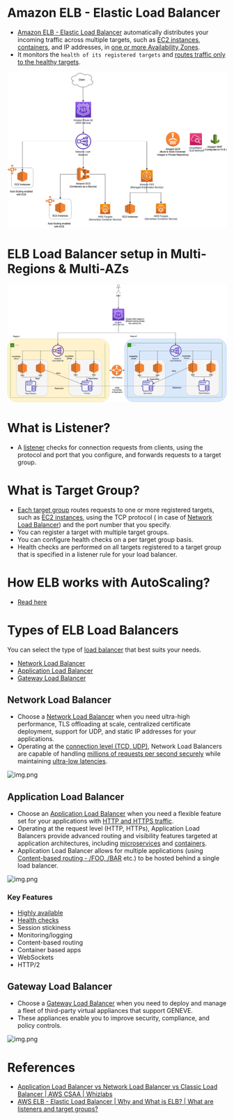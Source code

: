 
# Amazon ELB - Elastic Load Balancer
- [Amazon ELB - Elastic Load Balancer](https://docs.aws.amazon.com/elasticloadbalancing) automatically distributes your incoming traffic across multiple targets, such as [EC2 instances](../4_ComputeServices/AmazonEC2), [containers](../4_ComputeServices/AmazonECS), and IP addresses, in [one or more Availability Zones](../AWS-Global-Architecture-Region-AZ.md). 
- It monitors the `health of its registered targets` and [routes traffic only to the healthy targets](../../1_HLDDesignComponents/0_SystemGlossaries/LoadBalancer.md).



![img.png](assests/AWS_Application_Load_Balancer.drawio.png)

# ELB Load Balancer setup in Multi-Regions & Multi-AZs

![img.png](../0_AWSDesigns/DesignMultiRegionActiveActiveArchitectureOnAWS/AWS-AZ-Region-HA.drawio.png)

# What is Listener?
- A [listener](https://docs.aws.amazon.com/elasticloadbalancing/latest/network/load-balancer-listeners.html) checks for connection requests from clients, using the protocol and port that you configure, and forwards requests to a target group.

# What is Target Group?
- [Each target group](https://docs.aws.amazon.com/elasticloadbalancing/latest/network/load-balancer-target-groups.html) routes requests to one or more registered targets, such as [EC2 instances](../4_ComputeServices/AmazonEC2), using the TCP protocol ( in case of [Network Load Balancer](#network-load-balancer)) and the port number that you specify.
- You can register a target with multiple target groups.
- You can configure health checks on a per target group basis.
- Health checks are performed on all targets registered to a target group that is specified in a listener rule for your load balancer.

# How ELB works with AutoScaling?
- [Read here](../4_ComputeServices/AmazonEC2/AutoScalingGroup/README.md)


# Types of ELB Load Balancers

You can select the type of [load balancer](../../1_HLDDesignComponents/0_SystemGlossaries/LoadBalancer.md) that best suits your needs.
- [Network Load Balancer](#network-load-balancer)
- [Application Load Balancer](#application-load-balancer)
- [Gateway Load Balancer](#gateway-load-balancer)

## Network Load Balancer
- Choose a [Network Load Balancer](https://docs.aws.amazon.com/elasticloadbalancing/latest/network/introduction.html) when you need ultra-high performance, TLS offloading at scale, centralized certificate deployment, support for UDP, and static IP addresses for your applications.
- Operating at the [connection level (TCD, UDP)](https://www.diffen.com/difference/TCP_vs_UDP), Network Load Balancers are capable of handling [millions of requests per second securely](../../1_HLDDesignComponents/0_SystemGlossaries/LatencyThroughput.md)  while maintaining [ultra-low latencies](../../1_HLDDesignComponents/0_SystemGlossaries/LatencyThroughput.md).

![img.png](https://s3.eu-west-1.amazonaws.com/elb-polaris-static-content-eu-west-1-prod/2022-09-19T20-42-20_fc1ae7b23404afb246e594df0e2d4e9e9f00cb47e1e00dda5f179758e9a0fb67/Static/NLBdiagram.svg)

## Application Load Balancer
- Choose an [Application Load Balancer](https://aws.amazon.com/elasticloadbalancing/application-load-balancer/) when you need a flexible feature set for your applications with [HTTP and HTTPS traffic](https://www.izooto.com/blog/understanding-http-https-protocols). 
- Operating at the request level (HTTP, HTTPs), Application Load Balancers provide advanced routing and visibility features targeted at application architectures, including [microservices](../../1_HLDDesignComponents/1_MicroServicesSOA) and [containers](../../1_HLDDesignComponents/0_SystemGlossaries/ContainerOrchestrationService.md).
- Application Load Balancer allows for multiple applications (using [Content-based routing - /FOO, /BAR](https://aws.amazon.com/blogs/aws/new-advanced-request-routing-for-aws-application-load-balancers/) etc.) to be hosted behind a single load balancer.

![img.png](https://s3.eu-west-1.amazonaws.com/elb-polaris-static-content-eu-west-1-prod/2022-09-19T20-42-20_fc1ae7b23404afb246e594df0e2d4e9e9f00cb47e1e00dda5f179758e9a0fb67/Static/ALBdiagram.svg)

### Key Features
- [Highly available](../../1_HLDDesignComponents/0_SystemGlossaries/HighAvailability.md)
- [Health checks](https://aws.amazon.com/builders-library/implementing-health-checks/)
- Session stickiness
- Monitoring/logging
- Content-based routing
- Container based apps
- WebSockets
- HTTP/2

## Gateway Load Balancer
- Choose a [Gateway Load Balancer](https://docs.aws.amazon.com/elasticloadbalancing/latest/gateway/introduction.html) when you need to deploy and manage a fleet of third-party virtual appliances that support GENEVE. 
- These appliances enable you to improve security, compliance, and policy controls.

![img.png](https://s3.eu-west-1.amazonaws.com/elb-polaris-static-content-eu-west-1-prod/2022-09-19T20-42-20_fc1ae7b23404afb246e594df0e2d4e9e9f00cb47e1e00dda5f179758e9a0fb67/Static/GWLBdiagram.svg)

# References
- [Application Load Balancer vs Network Load Balancer vs Classic Load Balancer | AWS CSAA | Whizlabs](https://www.youtube.com/watch?v=WqJDac1H81I)
- [AWS ELB - Elastic Load Balancer | Why and What is ELB? | What are listeners and target groups?](https://www.youtube.com/watch?v=fMgA3rE0aPY)